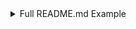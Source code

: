 
<details>
  <summary>Full README.md Example</summary>

```markdown
# README

```text
╔══════════════════════════════════════════════════════╗
║  🚀 Machine Learning-Driven QSAR Model Construction  ║
║                   & Evaluation                       ║
╚══════════════════════════════════════════════════════╝

★ **What’s Inside?**
   ──────────────────────────────
   • 📜 **Comprehensive Scripts:** Step-by-step guides to build your QSAR model from scratch.
   • 🧪 **Robust Evaluation:** In-depth tools and techniques to assess model performance.
   • 🤖 **Machine Learning Integration:** Leverage advanced algorithms for enhanced prediction.

★ **Meet the Team**
   ──────────────────────────────
   • 👨‍💻 **Developer:** [Ratul Bhowmik]  
     ✉ **Email:** ratul.bhowmik@tuni.fi
   • 👨‍💻 **Developer:** [Rajarshi Ray]  
     ✉ **Email:** rajarshi.ray@tuni.fi
   • 👩‍🔬 **Research Mentor:** [Dr. Ashok Aspatwar]  
     ✉ **Email:** ashok.aspatwar@tuni.fi

★ **Why Join Us?**
   ──────────────────────────────
   ➤ 🚀 **Innovative Research:** Be at the forefront of computational drug discovery.
   ➤ 🤝 **Collaborative Environment:** Connect with experts and enthusiasts globally.
   ➤ 🔓 **Open-Source:** Free access to all materials, ready for community contributions.

Dive in, explore the code, and contribute to this exciting journey in advancing QSAR modeling!

